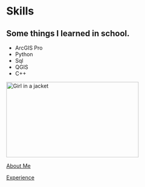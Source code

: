 
<!DOCTYPE html>
<html>
<head>
  
<h1 id="skills">Skills</h1>
  </head>
  <body>
<h2 id="my-coding-skills">Some things I learned in school.</h2>
<ul>
<li>ArcGIS Pro</li>
<li>Python</li>
<li>Sql</li>
<li>QGIS</li>
<li>C++</li>
</ul>
    <img src="https://i0.wp.com/cravingtocreate.com/wp-content/uploads/2020/12/ice-fix-1.jpg?fit=4012%2C2679&ssl=1" alt="Girl in a jacket" width="350" height="200">
  <p><a href="./AboutMan.md">About Me</a></p>
  <p><a href="./Experience.md">Experience</a></p>
  
  </body>
  </html>
  
 
